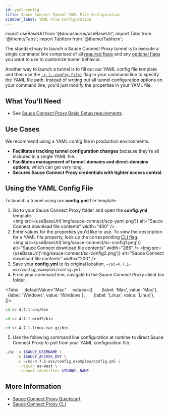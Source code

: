 ```yaml
---
id: yaml-config
title: Sauce Connect Tunnel YAML File Configuration
sidebar_label: YAML File Configuration
---
```


import useBaseUrl from '@docusaurus/useBaseUrl';
import Tabs from '@theme/Tabs';
import TabItem from '@theme/TabItem';


The standard way to launch a Sauce Connect Proxy tunnel is to execute a single command line comprised of all [required flags](/dev/cli/sauce-connect-proxy/#main) and any [optional flags](/dev/cli/sauce-connect-proxy/) you want to use to customize tunnel behavior.

Another way to launch a tunnel is to fill out our YAML config file template and then use the [`-c (--config-file)`](/dev/cli/sauce-connect-proxy/#--config-file) flag in your command line to specify the YAML file path. Instead of writing out all tunnel configuration options on your command line, you'd just modify the properties in your YAML file.


## What You'll Need
* See [Sauce Connect Proxy Basic Setup requirements](/secure-connections/sauce-connect/setup-configuration/basic-setup/#what-youll-need).


## Use Cases

We recommend using a YAML config file in production environments.
* **Facilitates tracking tunnel configuration changes** because they're all included in a single YAML file.
* **Facilitates management of tunnel-domains and direct-domains options**, which can get very long.
* **Secures Sauce Connect Proxy credentials with tighter access control**.


## Using the YAML Config File

To launch a tunnel using our **config.yml** file template:

1. Go to your Sauce Connect Proxy folder and open the **config.yml** template.<br/><img src={useBaseUrl('img/sauce-connect/scp-yaml.png')} alt="Sauce Connect download file contents" width="400" />
2. Enter values for the properties you'd like to use. To view the description for a YAML file property, look up the corresponding [CLI flag](/dev/cli/sauce-connect-proxy/).<br/><img src={useBaseUrl('img/sauce-connect/sc-config1.png')} alt="Sauce Connect download file contents" width="265" /> <img src={useBaseUrl('img/sauce-connect/sc-config2.png')} alt="Sauce Connect download file contents" width="200" />
3. Save your **config.yml** to its original location, `~/sc-4.7.1-osx/config_examples/config.yml`.
4. From your command line, navigate to the Sauce Connect Proxy client bin folder.

  <Tabs
      defaultValue="Mac"
      values={[
        {label: 'Mac', value: 'Mac'},
        {label: 'Windows', value: 'Windows'},
        {label: 'Linux', value: 'Linux'},
      ]}>

  <TabItem value="Mac">

  ```bash
  cd sc-4.7.1-osx/bin
  ```

  </TabItem>
  <TabItem value="Windows">

  ```bash
  cd sc-4.7.1-win32/bin
  ```

  </TabItem>
  <TabItem value="Linux">

  ```bash
  cd sc-4.7.1-linux.tar.gz/bin
  ```

  </TabItem>
  </Tabs>

5. Use the following command line configuration at runtime to direct Sauce Connect Proxy to pull from your YAML configuration file.
  ```bash
  ./sc -u $SAUCE_USERNAME \
       -k $SAUCE_ACCESS_KEY \
       -c ~/sc-4.7.1-osx/config_examples/config.yml \
       --region us-west \
       --tunnel-identifier $TUNNEL_NAME
  ```


## More Information
* [Sauce Connect Proxy Quickstart](/secure-connections/sauce-connect/quickstart)
* [Sauce Connect Proxy CLI](/dev/cli/sauce-connect-proxy)
